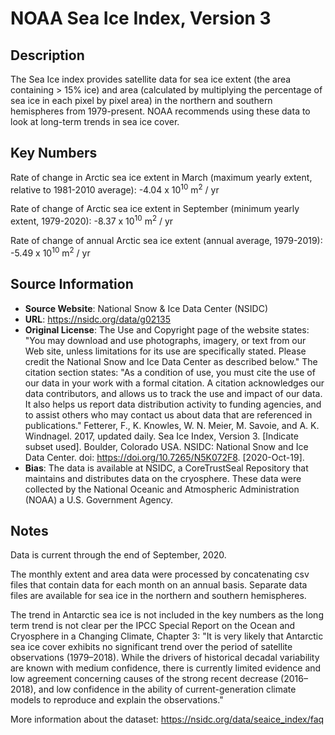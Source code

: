 
# NOAA Sea Ice Index, Version 3

## Description
The Sea Ice index provides satellite data for sea ice extent (the area containing > 15% ice) and area (calculated by multiplying the percentage of sea ice in each pixel by pixel area) in the northern and southern hemispheres from 1979-present. NOAA recommends using these data to look at long-term trends in sea ice cover.

## Key Numbers
Rate of change in Arctic sea ice extent in March (maximum yearly extent, relative to 1981-2010 average): -4.04 x 10<sup>10</sup> m<sup>2</sup> / yr

Rate of change of Arctic sea ice extent in September (minimum yearly extent, 1979-2020): -8.37 x 10<sup>10</sup> m<sup>2</sup> / yr

Rate of change of annual Arctic sea ice extent (annual average, 1979-2019): -5.49 x 10<sup>10</sup> m<sup>2</sup> / yr

## Source Information
* **Source Website**: National Snow & Ice Data Center (NSIDC)
* **URL**: https://nsidc.org/data/g02135
* **Original License**: The Use and Copyright page of the website states: "You may download and use photographs, imagery, or text from our Web site, unless limitations for its use are specifically stated. Please credit the National Snow and Ice Data Center as described below." The citation section states: "As a condition of use, you must cite the use of our data in your work with a formal citation. A citation acknowledges our data contributors, and allows us to track the use and impact of our data. It also helps us report data distribution activity to funding agencies, and to assist others who may contact us about data that are referenced in publications."
Fetterer, F., K. Knowles, W. N. Meier, M. Savoie, and A. K. Windnagel. 2017, updated daily. Sea Ice Index, Version 3. [Indicate subset used]. Boulder, Colorado USA. NSIDC: National Snow and Ice Data Center. doi: https://doi.org/10.7265/N5K072F8. [2020-Oct-19].
* **Bias**: The data is available at NSIDC, a CoreTrustSeal Repository that maintains and distributes data on the cryosphere. These data were collected by the National Oceanic and Atmospheric Administration (NOAA) a U.S. Government Agency.

## Notes
Data is current through the end of September, 2020.

The monthly extent and area data were processed by concatenating csv files that contain data for each month on an annual basis. Separate data files are available for sea ice in the northern and southern hemispheres.

The trend in Antarctic sea ice is not included in the key numbers as the long term trend is not clear per the IPCC Special Report on the Ocean and Cryosphere in a Changing Climate, Chapter 3: "It is very likely that Antarctic sea ice cover exhibits no significant trend over the period of satellite observations
(1979–2018). While the drivers of historical decadal variability are known with medium confidence, there is currently limited evidence and low agreement concerning causes of the strong recent decrease (2016–2018), and low confidence in the ability of current-generation climate models to reproduce and explain the observations."

More information about the dataset: https://nsidc.org/data/seaice_index/faq
